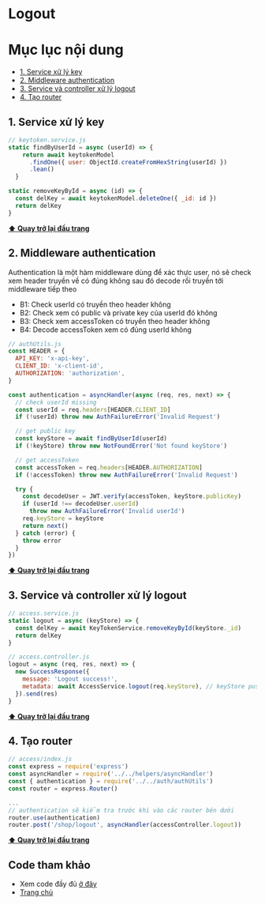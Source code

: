 # Logout

# Mục lục nội dung

- [1. Service xử lý key](#1-service-xử-lý-key)
- [2. Middleware authentication](#2-middleware-authentication)
- [3. Service và controller xử lý logout](#3-service-và-controller-xử-lý-logout)
- [4. Tạo router](#4-tạo-router)

## 1. Service xử lý key

```js
// keytoken.service.js
static findByUserId = async (userId) => {
    return await keytokenModel
      .findOne({ user: ObjectId.createFromHexString(userId) })
      .lean()
  }

static removeKeyById = async (id) => {
  const delKey = await keytokenModel.deleteOne({ _id: id })
  return delKey
}
```

**[⬆ Quay trở lại đầu trang](#mục-lục-nội-dung)**

## 2. Middleware authentication

Authentication là một hàm middleware dùng để xác thực user, nó sẽ check xem header truyền về có đúng không sau đó decode rồi truyền tới middleware tiếp theo

- B1: Check userId có truyền theo header không
- B2: Check xem có public và private key của userId đó không
- B3: Check xem accessToken có truyền theo header không
- B4: Decode accessToken xem có đúng userId không

```js
// authUtils.js
const HEADER = {
  API_KEY: 'x-api-key',
  CLIENT_ID: 'x-client-id',
  AUTHORIZATION: 'authorization',
}

const authentication = asyncHandler(async (req, res, next) => {
  // check userId missing
  const userId = req.headers[HEADER.CLIENT_ID]
  if (!userId) throw new AuthFailureError('Invalid Request')

  // get public key
  const keyStore = await findByUserId(userId)
  if (!keyStore) throw new NotFoundError('Not found keyStore')

  // get accessToken
  const accessToken = req.headers[HEADER.AUTHORIZATION]
  if (!accessToken) throw new AuthFailureError('Invalid Request')

  try {
    const decodeUser = JWT.verify(accessToken, keyStore.publicKey)
    if (userId !== decodeUser.userId)
      throw new AuthFailureError('Invalid userId')
    req.keyStore = keyStore
    return next()
  } catch (error) {
    throw error
  }
})
```

**[⬆ Quay trở lại đầu trang](#mục-lục-nội-dung)**

## 3. Service và controller xử lý logout

```js
// access.service.js
static logout = async (keyStore) => {
  const delKey = await KeyTokenService.removeKeyById(keyStore._id)
  return delKey
}

// access.controller.js
logout = async (req, res, next) => {
  new SuccessResponse({
    message: 'Logout success!',
    metadata: await AccessService.logout(req.keyStore), // keyStore push từ middleware authentication
  }).send(res)
}
```

**[⬆ Quay trở lại đầu trang](#mục-lục-nội-dung)**

## 4. Tạo router

```js
// access/index.js
const express = require('express')
const asyncHandler = require('../../helpers/asyncHandler')
const { authentication } = require('../../auth/authUtils')
const router = express.Router()

...
// authentication sẽ kiểm tra trước khi vào các router bên dưới
router.use(authentication)
router.post('/shop/logout', asyncHandler(accessController.logout))
```

**[⬆ Quay trở lại đầu trang](#mục-lục-nội-dung)**

## Code tham khảo

- Xem code đầy đủ [ở đây](https://github.com/thonghp/ecommerce-node-js/commit/e77913114bd8848048ebb715b0953f2df90a36ee)
- [Trang chủ](../README.md)
